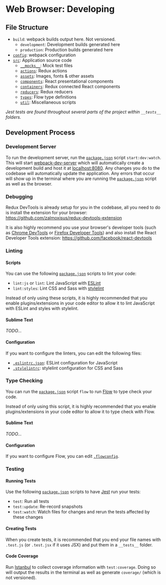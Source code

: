 # Web Browser: Developing
## File Structure
* `build`: webpack builds output here. Not versioned.
  * `development`: Development builds generated here
  * `production`: Production builds generated here
* [`config`](../../config): webpack configuration
* [`src`](../../src): Application source code
  * [`__mocks__`](../../src/__mocks__): Mock test files
  * [`actions`](../../src/actions): Redux actions
  * [`assets`](../../src/assets): Images, fonts & other assets
  * [`components`](../../src/components): React presentational components
  * [`containers`](../../src/containers): Redux connected React components
  * [`reducers`](../../src/reducers): Redux reducers
  * [`types`](../../src/types): Flow type definitions
  * [`util`](../../src/util): Miscellaneous scripts

*Jest tests are found throughout several parts of the project within `__tests__` folders.*

## Development Process
### Development Server
To run the development server, run the [`package.json`](../../package.json) script `start:dev:watch`. This will start [webpack-dev-server](https://github.com/webpack/webpack-dev-server) which will automatically create a development build and host it at [localhost:8080](http://localhost:8080). Any changes you do to the codebase will automatically update the application. Any errors that occur will show up in the terminal where you are running the [`package.json`](../../package.json) script as well as the browser.

### Debugging
Redux DevTools is already setup for you in the codebase, all you need to do is install the extension for your browser: https://github.com/zalmoxisus/redux-devtools-extension

It is also highly recommend you use your browser's developer tools (such as [Chrome DevTools](https://developers.google.com/web/tools/chrome-devtools) or [Firefox Developer Tools](https://developer.mozilla.org/en-US/docs/Tools)) and also install the React Developer Tools extension: https://github.com/facebook/react-devtools

### Linting
#### Scripts
You can use the following [`package.json`](../../package.json) scripts to lint your code:

* `lint:js` or `lint`: Lint JavaScript with [ESLint](https://eslint.org)
* `lint:styles`: Lint CSS and Sass with [stylelint](https://stylelint.io)

Instead of only using these scripts, it is highly recommended that you enable plugins/extensions in your code editor to allow it to lint JavaScript with ESLint and styles with stylelint.

#### Sublime Text
*TODO...*

#### Configuration
If you want to configure the linters, you can edit the following files:

* [`.eslintrc.json`](../../.eslintrc.json): ESLint configuration for JavaScript
* [`.stylelintrc`](../../.stylelintrc): stylelint configuration for CSS and Sass

### Type Checking
You can run the [`package.json`](../../package.json) script `flow` to run [Flow](https://flow.org) to type check your code.

Instead of only using this script, it is highly recommended that you enable plugins/extensions in your code editor to allow it to type check with Flow.

#### Sublime Text
*TODO...*

#### Configuration
If you want to configure Flow, you can edit [`.flowconfig`](../../.flowconfig).

### Testing
#### Running Tests
Use the following [`package.json`](../../package.json) scripts to have [Jest](https://jestjs.io) run your tests:

* `test`: Run all tests
* `test:update`: Re-record snapshots
* `test:watch`: Watch files for changes and rerun the tests affected by these changes

#### Creating Tests
When you create tests, it is recommended that you end your file names with `.test.js` (or `.test.jsx` if it uses JSX) and put them in a `__tests__` folder.

#### Code Coverage
Run [Istanbul](https://istanbul.js.org) to collect coverage information with `test:coverage`. Doing so will output the results in the terminal as well as generate `coverage/` (which is not versioned).